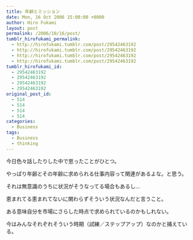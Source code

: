 ```yaml
---
title: 年齢とミッション
date: Mon, 16 Oct 2006 15:00:00 +0000
author: Hiro Fukami
layout: post
permalink: /2006/10/16/post/
tumblr_hirofukami_permalink:
  - http://hirofukami.tumblr.com/post/29542463192
  - http://hirofukami.tumblr.com/post/29542463192
  - http://hirofukami.tumblr.com/post/29542463192
  - http://hirofukami.tumblr.com/post/29542463192
tumblr_hirofukami_id:
  - 29542463192
  - 29542463192
  - 29542463192
  - 29542463192
original_post_id:
  - 514
  - 514
  - 514
  - 514
categories:
  - Business
tags:
  - Business
  - thinking
---
```

<div class="section">
  <p>
    今日色々話したりした中で思ったことがひとつ。
  </p>
  
  <p>
    やっぱり年齢とその年齢に求められる仕事内容って関連があるよな。と思う。
  </p>
  
  <p>
    それは無意識のうちに状況がそうなってる場合もあるし…
  </p>
  
  <p>
    恵まれてる恵まれてないに関わらずそういう状況なんだと言うこと。
  </p>
  
  <p>
    ある意味自分を市場にさらした時点で求められているのかもしれない。
  </p>
  
  <p>
    今はみんなそれぞれそういう時期（試練／ステップアップ）なのかと捕えている。
  </p>
</div>
